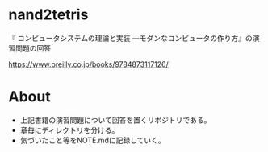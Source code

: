 # nand2tetris
『 コンピュータシステムの理論と実装 ―モダンなコンピュータの作り方』の演習問題の回答

https://www.oreilly.co.jp/books/9784873117126/

# About
* 上記書籍の演習問題について回答を置くリポジトリである。
* 章毎にディレクトリを分ける。
* 気づいたこと等をNOTE.mdに記録していく。
